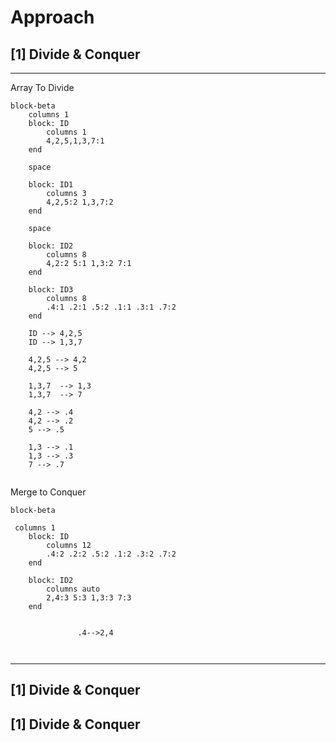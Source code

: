 # Approach

## [1] Divide & Conquer

---
Array To Divide
```mermaid
block-beta
    columns 1
    block: ID
        columns 1
        4,2,5,1,3,7:1
    end

    space

    block: ID1
        columns 3
        4,2,5:2 1,3,7:2
    end

    space

    block: ID2
        columns 8
        4,2:2 5:1 1,3:2 7:1
    end

    block: ID3
        columns 8
        .4:1 .2:1 .5:2 .1:1 .3:1 .7:2
    end

    ID --> 4,2,5
    ID --> 1,3,7
    
    4,2,5 --> 4,2
    4,2,5 --> 5
    
    1,3,7  --> 1,3
    1,3,7  --> 7
    
    4,2 --> .4
    4,2 --> .2
    5 --> .5
    
    1,3 --> .1
    1,3 --> .3
    7 --> .7


```
Merge to Conquer

```mermaid
block-beta
    
 columns 1
    block: ID
        columns 12
        .4:2 .2:2 .5:2 .1:2 .3:2 .7:2
    end

    block: ID2
        columns auto
        2,4:3 5:3 1,3:3 7:3
    end
    
    
               .4-->2,4

  

```





---



## [1] Divide & Conquer
## [1] Divide & Conquer

